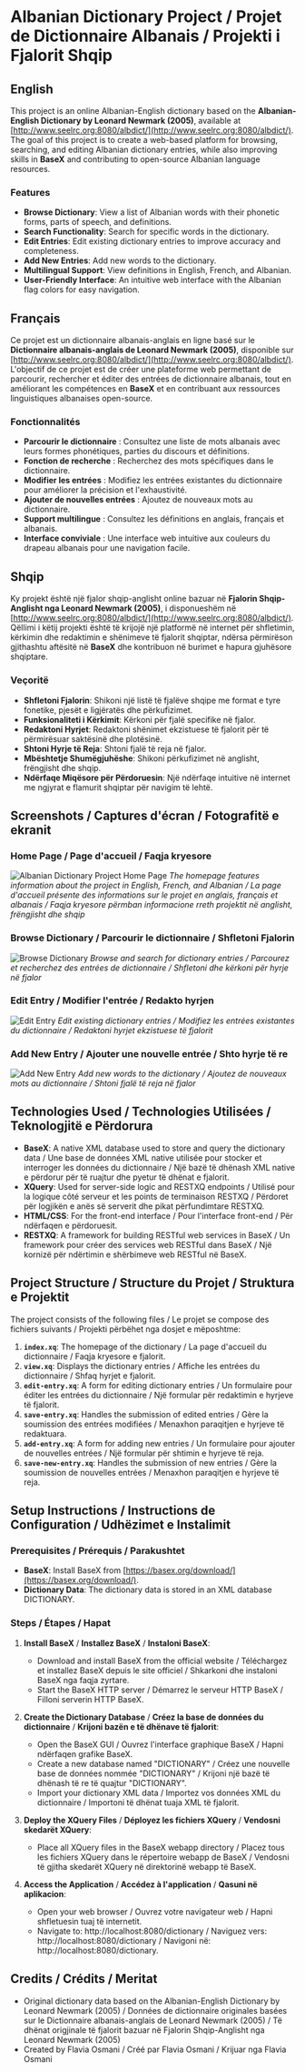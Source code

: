 # Albanian Dictionary Project / Projet de Dictionnaire Albanais / Projekti i Fjalorit Shqip

## English

This project is an online Albanian-English dictionary based on the **Albanian-English Dictionary by Leonard Newmark (2005)**, available at [http://www.seelrc.org:8080/albdict/](http://www.seelrc.org:8080/albdict/). The goal of this project is to create a web-based platform for browsing, searching, and editing Albanian dictionary entries, while also improving skills in **BaseX** and contributing to open-source Albanian language resources.

### Features

- **Browse Dictionary**: View a list of Albanian words with their phonetic forms, parts of speech, and definitions.
- **Search Functionality**: Search for specific words in the dictionary.
- **Edit Entries**: Edit existing dictionary entries to improve accuracy and completeness.
- **Add New Entries**: Add new words to the dictionary.
- **Multilingual Support**: View definitions in English, French, and Albanian.
- **User-Friendly Interface**: An intuitive web interface with the Albanian flag colors for easy navigation.

## Français

Ce projet est un dictionnaire albanais-anglais en ligne basé sur le **Dictionnaire albanais-anglais de Leonard Newmark (2005)**, disponible sur [http://www.seelrc.org:8080/albdict/](http://www.seelrc.org:8080/albdict/). L'objectif de ce projet est de créer une plateforme web permettant de parcourir, rechercher et éditer des entrées de dictionnaire albanais, tout en améliorant les compétences en **BaseX** et en contribuant aux ressources linguistiques albanaises open-source.

### Fonctionnalités

- **Parcourir le dictionnaire** : Consultez une liste de mots albanais avec leurs formes phonétiques, parties du discours et définitions.
- **Fonction de recherche** : Recherchez des mots spécifiques dans le dictionnaire.
- **Modifier les entrées** : Modifiez les entrées existantes du dictionnaire pour améliorer la précision et l'exhaustivité.
- **Ajouter de nouvelles entrées** : Ajoutez de nouveaux mots au dictionnaire.
- **Support multilingue** : Consultez les définitions en anglais, français et albanais.
- **Interface conviviale** : Une interface web intuitive aux couleurs du drapeau albanais pour une navigation facile.

## Shqip

Ky projekt është një fjalor shqip-anglisht online bazuar në **Fjalorin Shqip-Anglisht nga Leonard Newmark (2005)**, i disponueshëm në [http://www.seelrc.org:8080/albdict/](http://www.seelrc.org:8080/albdict/). Qëllimi i këtij projekti është të krijojë një platformë në internet për shfletimin, kërkimin dhe redaktimin e shënimeve të fjalorit shqiptar, ndërsa përmirëson gjithashtu aftësitë në **BaseX** dhe kontribuon në burimet e hapura gjuhësore shqiptare.

### Veçoritë

- **Shfletoni Fjalorin**: Shikoni një listë të fjalëve shqipe me format e tyre fonetike, pjesët e ligjëratës dhe përkufizimet.
- **Funksionaliteti i Kërkimit**: Kërkoni për fjalë specifike në fjalor.
- **Redaktoni Hyrjet**: Redaktoni shënimet ekzistuese të fjalorit për të përmirësuar saktësinë dhe plotësinë.
- **Shtoni Hyrje të Reja**: Shtoni fjalë të reja në fjalor.
- **Mbështetje Shumëgjuhëshe**: Shikoni përkufizimet në anglisht, frëngjisht dhe shqip.
- **Ndërfaqe Miqësore për Përdoruesin**: Një ndërfaqe intuitive në internet me ngjyrat e flamurit shqiptar për navigim të lehtë.

## Screenshots / Captures d'écran / Fotografitë e ekranit

### Home Page / Page d'accueil / Faqja kryesore
![Albanian Dictionary Project Home Page](screenshots/home_page.png)
*The homepage features information about the project in English, French, and Albanian / La page d'accueil présente des informations sur le projet en anglais, français et albanais / Faqja kryesore përmban informacione rreth projektit në anglisht, frëngjisht dhe shqip*

### Browse Dictionary / Parcourir le dictionnaire / Shfletoni Fjalorin
![Browse Dictionary](screenshots/browse_dictionary.png)
*Browse and search for dictionary entries / Parcourez et recherchez des entrées de dictionnaire / Shfletoni dhe kërkoni për hyrje në fjalor*

### Edit Entry / Modifier l'entrée / Redakto hyrjen
![Edit Entry](screenshots/edit_entry.png)
*Edit existing dictionary entries / Modifiez les entrées existantes du dictionnaire / Redaktoni hyrjet ekzistuese të fjalorit*

### Add New Entry / Ajouter une nouvelle entrée / Shto hyrje të re
![Add New Entry](screenshots/add_entry.png)
*Add new words to the dictionary / Ajoutez de nouveaux mots au dictionnaire / Shtoni fjalë të reja në fjalor*

## Technologies Used / Technologies Utilisées / Teknologjitë e Përdorura

- **BaseX**: A native XML database used to store and query the dictionary data / Une base de données XML native utilisée pour stocker et interroger les données du dictionnaire / Një bazë të dhënash XML native e përdorur për të ruajtur dhe pyetur të dhënat e fjalorit.
- **XQuery**: Used for server-side logic and RESTXQ endpoints / Utilisé pour la logique côté serveur et les points de terminaison RESTXQ / Përdoret për logjikën e anës së serverit dhe pikat përfundimtare RESTXQ.
- **HTML/CSS**: For the front-end interface / Pour l'interface front-end / Për ndërfaqen e përdoruesit.
- **RESTXQ**: A framework for building RESTful web services in BaseX / Un framework pour créer des services web RESTful dans BaseX / Një kornizë për ndërtimin e shërbimeve web RESTful në BaseX.

## Project Structure / Structure du Projet / Struktura e Projektit

The project consists of the following files / Le projet se compose des fichiers suivants / Projekti përbëhet nga dosjet e mëposhtme:

1. **`index.xq`**: The homepage of the dictionary / La page d'accueil du dictionnaire / Faqja kryesore e fjalorit.
2. **`view.xq`**: Displays the dictionary entries / Affiche les entrées du dictionnaire / Shfaq hyrjet e fjalorit.
3. **`edit-entry.xq`**: A form for editing dictionary entries / Un formulaire pour éditer les entrées du dictionnaire / Një formular për redaktimin e hyrjeve të fjalorit.
4. **`save-entry.xq`**: Handles the submission of edited entries / Gère la soumission des entrées modifiées / Menaxhon paraqitjen e hyrjeve të redaktuara.
5. **`add-entry.xq`**: A form for adding new entries / Un formulaire pour ajouter de nouvelles entrées / Një formular për shtimin e hyrjeve të reja.
6. **`save-new-entry.xq`**: Handles the submission of new entries / Gère la soumission de nouvelles entrées / Menaxhon paraqitjen e hyrjeve të reja.

## Setup Instructions / Instructions de Configuration / Udhëzimet e Instalimit

### Prerequisites / Prérequis / Parakushtet

- **BaseX**: Install BaseX from [https://basex.org/download/](https://basex.org/download/).
- **Dictionary Data**: The dictionary data is stored in an XML database DICTIONARY.

### Steps / Étapes / Hapat

1. **Install BaseX** / **Installez BaseX** / **Instaloni BaseX**:
   - Download and install BaseX from the official website / Téléchargez et installez BaseX depuis le site officiel / Shkarkoni dhe instaloni BaseX nga faqja zyrtare.
   - Start the BaseX HTTP server / Démarrez le serveur HTTP BaseX / Filloni serverin HTTP BaseX.

2. **Create the Dictionary Database** / **Créez la base de données du dictionnaire** / **Krijoni bazën e të dhënave të fjalorit**:
   - Open the BaseX GUI / Ouvrez l'interface graphique BaseX / Hapni ndërfaqen grafike BaseX.
   - Create a new database named "DICTIONARY" / Créez une nouvelle base de données nommée "DICTIONARY" / Krijoni një bazë të dhënash të re të quajtur "DICTIONARY".
   - Import your dictionary XML data / Importez vos données XML du dictionnaire / Importoni të dhënat tuaja XML të fjalorit.

3. **Deploy the XQuery Files** / **Déployez les fichiers XQuery** / **Vendosni skedarët XQuery**:
   - Place all XQuery files in the BaseX webapp directory / Placez tous les fichiers XQuery dans le répertoire webapp de BaseX / Vendosni të gjitha skedarët XQuery në direktorinë webapp të BaseX.

4. **Access the Application** / **Accédez à l'application** / **Qasuni në aplikacion**:
   - Open your web browser / Ouvrez votre navigateur web / Hapni shfletuesin tuaj të internetit.
   - Navigate to: http://localhost:8080/dictionary / Naviguez vers: http://localhost:8080/dictionary / Navigoni në: http://localhost:8080/dictionary.

## Credits / Crédits / Meritat

- Original dictionary data based on the Albanian-English Dictionary by Leonard Newmark (2005) / Données de dictionnaire originales basées sur le Dictionnaire albanais-anglais de Leonard Newmark (2005) / Të dhënat origjinale të fjalorit bazuar në Fjalorin Shqip-Anglisht nga Leonard Newmark (2005)
- Created by Flavia Osmani / Créé par Flavia Osmani / Krijuar nga Flavia Osmani
